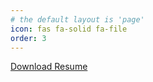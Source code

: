 ```yaml
---
# the default layout is 'page'
icon: fas fa-solid fa-file
order: 3
---
```


<a href="/assets/document/Lofing-Judith-Annette-Resume-06-2024-Updated.pdf" target="blank"> Download Resume </a>

<object data="/assets/document/Lofing-Judith-Annette-Resume-06-2024-Updated.pdf" width="600" height="600" type='application/pdf'></object>

